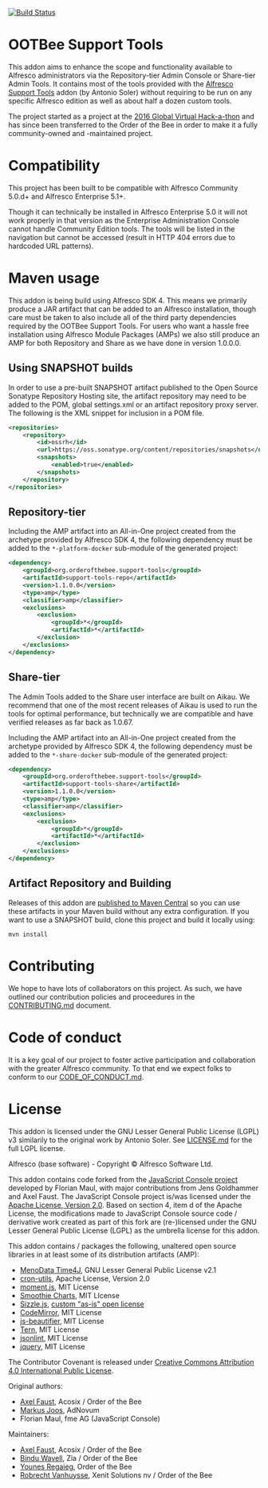 [![Build Status](https://travis-ci.org/OrderOfTheBee/ootbee-support-tools.svg?branch=master)](https://travis-ci.org/OrderOfTheBee/ootbee-support-tools)

# OOTBee Support Tools

This addon aims to enhance the scope and functionality available to Alfresco administrators via the Repository-tier Admin Console or Share-tier Admin Tools. It contains most of the tools provided with the [Alfresco Support Tools](https://github.com/Alfresco/alfresco-support-tools) addon (by Antonio Soler) without requiring to be run on any specific Alfresco edition as well as about half a dozen custom tools.

The project started as a project at the [2016 Global Virtual Hack-a-thon](https://community.alfresco.com/docs/DOC-6364-projects-and-teams-global-virtual-hackathon-2016) and has since been transferred to the Order of the Bee in order to make it a fully community-owned and -maintained project. 

# Compatibility

This project has been built to be compatible with Alfresco Community 5.0.d+ and Alfresco Enterprise 5.1+.

Though it can technically be installed in Alfresco Enterprise 5.0 it will not work properly in that version as the Enterprise Administration Console cannot handle Community Edition tools. The tools will be listed in the navigation but cannot be accessed (result in HTTP 404 errors due to hardcoded URL patterns).

# Maven usage

This addon is being build using Alfresco SDK 4. This means we primarily produce a JAR artifact that can be added to an Alfresco installation, though care must be taken to also include all of the third party dependencies required by the OOTBee Support Tools. For users who want a hassle free installation using Alfresco Module Packages (AMPs) we also still produce an AMP for both Repository and Share as we have done in version 1.0.0.0.

## Using SNAPSHOT builds

In order to use a pre-built SNAPSHOT artifact published to the Open Source Sonatype Repository Hosting site, the artifact repository may need to be added to the POM, global settings.xml or an artifact repository proxy server. The following is the XML snippet for inclusion in a POM file.

```xml
<repositories>
    <repository>
        <id>ossrh</id>
        <url>https://oss.sonatype.org/content/repositories/snapshots</url>
        <snapshots>
            <enabled>true</enabled>
        </snapshots>
    </repository>
</repositories>
```

## Repository-tier

Including the AMP artifact into an All-in-One project created from the archetype provided by Alfresco SDK 4, the following dependency must be added to the ``*-platform-docker`` sub-module of the generated project:

```xml
<dependency>
    <groupId>org.orderofthebee.support-tools</groupId>
    <artifactId>support-tools-repo</artifactId>
    <version>1.1.0.0</version>
    <type>amp</type>
    <classifier>amp</classifier>
    <exclusions>
        <exclusion>
            <groupId>*</groupId>
            <artifactId>*</artifactId>
        </exclusion>
    </exclusions>
</dependency>
```

## Share-tier

The Admin Tools added to the Share user interface are built on Aikau. We recommend that one of the most recent releases of Aikau is used to run the tools for optimal performance, but technically we are compatible and have verified releases as far back as 1.0.67.

Including the AMP artifact into an All-in-One project created from the archetype provided by Alfresco SDK 4, the following dependency must be added to the ``*-share-docker`` sub-module of the generated project:

```xml
<dependency>
    <groupId>org.orderofthebee.support-tools</groupId>
    <artifactId>support-tools-share</artifactId>
    <version>1.1.0.0</version>
    <type>amp</type>
    <classifier>amp</classifier>
    <exclusions>
        <exclusion>
            <groupId>*</groupId>
            <artifactId>*</artifactId>
        </exclusion>
    </exclusions>
</dependency>
```

## Artifact Repository and Building

Releases of this addon are [published to Maven Central](https://search.maven.org/search?q=g:org.orderofthebee.support-tools) so you can use these artifacts in your Maven build without any extra configuration. If you want to use a SNAPSHOT build, clone this project and build it locally using:

```
mvn install
```

# Contributing

We hope to have lots of collaborators on this project. As such, we have outlined our contribution policies and proceedures in the [CONTRIBUTING.md](./CONTRIBUTING.md) document.

# Code of conduct

It is a key goal of our project to foster active participation and collaboration with the greater Alfresco community. To that end we expect folks to conform to our [CODE_OF_CONDUCT.md](./CODE_OF_CONDUCT.md).

# License
This addon is licensed under the GNU Lesser General Public License (LGPL) v3 similarily to the original work by Antonio Soler. See [LICENSE.md](./LICENSE.md) for the full LGPL license.

Alfresco (base software) - Copyright &copy; Alfresco Software Ltd.

This addon contains code forked from the [JavaScript Console project](https://github.com/share-extras/js-console) developed by Florian Maul, with major contributions from Jens Goldhammer and Axel Faust. The JavaScript Console project is/was licensed under the [Apache License, Version 2.0](https://www.apache.org/licenses/LICENSE-2.0). Based on section 4, item d of the Apache License, the modifications made to JavaScript Console source code / derivative work created as part of this fork are (re-)licensed under the GNU Lesser General Public License (LGPL) as the umbrella license for this addon.

This addon contains / packages the following, unaltered open source libraries in at least some of its distribution artifacts (AMP):

- [MenoData Time4J](https://github.com/MenoData/Time4J), GNU Lesser General Public License v2.1
- [cron-utils](https://github.com/jmrozanec/cron-utils), Apache License, Version 2.0
- [moment.js](https://momentjs.com/), MIT License
- [Smoothie Charts](http://smoothiecharts.org/), MIT LIcense
- [Sizzle.js](http://sizzlejs.com/), [custom "as-is" open license](https://github.com/jquery/sizzle/blob/main/LICENSE.txt)
- [CodeMirror](https://codemirror.net/), MIT License
- [js-beautifier](https://beautifier.io/), MIT License
- [Tern](https://ternjs.net/), MIT License
- [jsonlint](https://github.com/zaach/jsonlint), MIT License
- [jquery](https://jquery.com/), MIT License

The Contributor Covenant is released under [Creative Commons Attribution 4.0 International Public License](https://github.com/ContributorCovenant/contributor_covenant/blob/master/LICENSE.md).

Original authors:

- [Axel Faust](https://github.com/AFaust), Acosix / Order of the Bee
- [Markus Joos](https://github.com/mrksjs), AdNovum
- Florian Maul, fme AG (JavaScript Console)

Maintainers:

- [Axel Faust](https://github.com/AFaust), Acosix / Order of the Bee
- [Bindu Wavell](https://github.com/binduwavell), Zia / Order of the Bee
- [Younes Regaieg](https://github.com/yregaieg), Order of the Bee
- [Robrecht Vanhuysse](https://github.com/RVanhuysseXenit), Xenit Solutions nv / Order of the Bee